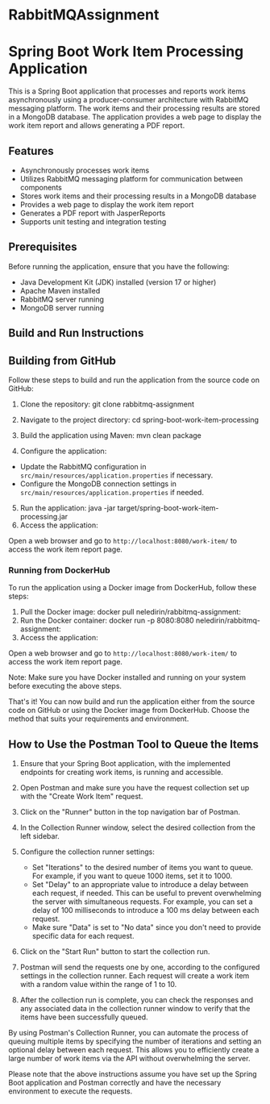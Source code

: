 # RabbitMQAssignment

# Spring Boot Work Item Processing Application

This is a Spring Boot application that processes and reports work items asynchronously using a producer-consumer architecture with RabbitMQ messaging platform. The work items and their processing results are stored in a MongoDB database. The application provides a web page to display the work item report and allows generating a PDF report.

## Features

- Asynchronously processes work items
- Utilizes RabbitMQ messaging platform for communication between components
- Stores work items and their processing results in a MongoDB database
- Provides a web page to display the work item report
- Generates a PDF report with JasperReports
- Supports unit testing and integration testing

## Prerequisites

Before running the application, ensure that you have the following:

- Java Development Kit (JDK) installed (version 17 or higher)
- Apache Maven installed
- RabbitMQ server running
- MongoDB server running

## Build and Run Instructions
## Building from GitHub
Follow these steps to build and run the application from the source code on GitHub:

1. Clone the repository: git clone rabbitmq-assignment

2. Navigate to the project directory: cd spring-boot-work-item-processing
3. Build the application using Maven: mvn clean package
4. Configure the application:

- Update the RabbitMQ configuration in `src/main/resources/application.properties` if necessary.
- Configure the MongoDB connection settings in `src/main/resources/application.properties` if needed.

5. Run the application: java -jar target/spring-boot-work-item-processing.jar
6. Access the application:

Open a web browser and go to `http://localhost:8080/work-item/` to access the work item report page.

### Running from DockerHub

To run the application using a Docker image from DockerHub, follow these steps:

1. Pull the Docker image: docker pull neledirin/rabbitmq-assignment:<tag>
2. Run the Docker container: docker run -p 8080:8080 neledirin/rabbitmq-assignment:<tag>
3. Access the application:

Open a web browser and go to `http://localhost:8080/work-item/` to access the work item report page.

Note: Make sure you have Docker installed and running on your system before executing the above steps.

That's it! You can now build and run the application either from the source code on GitHub or using the Docker image from DockerHub. Choose the method that suits your requirements and environment.


## How to Use the Postman Tool to Queue the Items

1. Ensure that your Spring Boot application, with the implemented endpoints for creating work items, is running and accessible.

2. Open Postman and make sure you have the request collection set up with the "Create Work Item" request.

3. Click on the "Runner" button in the top navigation bar of Postman.

4. In the Collection Runner window, select the desired collection from the left sidebar.

5. Configure the collection runner settings:
   - Set "Iterations" to the desired number of items you want to queue. For example, if you want to queue 1000 items, set it to 1000.
   - Set "Delay" to an appropriate value to introduce a delay between each request, if needed. This can be useful to prevent overwhelming the server with simultaneous requests. For example, you can set a delay of 100 milliseconds to introduce a 100 ms delay between each request.
   - Make sure "Data" is set to "No data" since you don't need to provide specific data for each request.

6. Click on the "Start Run" button to start the collection run.

7. Postman will send the requests one by one, according to the configured settings in the collection runner. Each request will create a work item with a random value within the range of 1 to 10.

8. After the collection run is complete, you can check the responses and any associated data in the collection runner window to verify that the items have been successfully queued.

By using Postman's Collection Runner, you can automate the process of queuing multiple items by specifying the number of iterations and setting an optional delay between each request. This allows you to efficiently create a large number of work items via the API without overwhelming the server.

Please note that the above instructions assume you have set up the Spring Boot application and Postman correctly and have the necessary environment to execute the requests.
